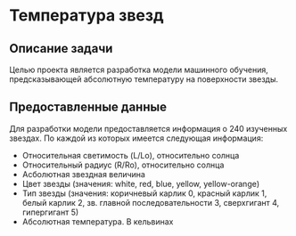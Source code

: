 # Температура звезд


## Описание задачи
Целью проекта является разработка модели машинного обучения, предсказывающей абсолютную температуру на поверхности звезды.


## Предоставленные данные
Для разработки модели предоставляется информация о 240 изученных звездах. По каждой из которых имеется следующая информация:

- Относительная светимость (L/Lo), относительно солнца
- Относительный радиус (R/Ro), относительно солнца
- Асболютная звездная величина
- Цвет звезды (значения: white, red, blue, yellow, yellow-orange)
- Тип звезды (значения: коричневый карлик 0, красный карлик 1, белый карлик 2, зв. главной последовательности 3, сверхгигант 4, гипергигант 5)
- Абсолютная температура. В кельвинах
